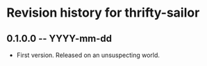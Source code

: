 # Revision history for thrifty-sailor

## 0.1.0.0  -- YYYY-mm-dd

* First version. Released on an unsuspecting world.
